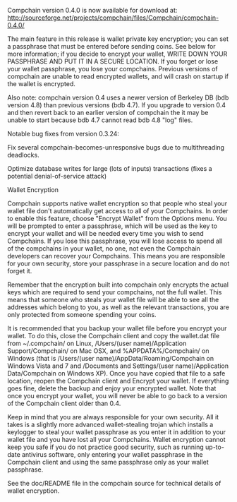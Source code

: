 Compchain version 0.4.0 is now available for download at:
http://sourceforge.net/projects/compchain/files/Compchain/compchain-0.4.0/

The main feature in this release is wallet private key encryption;
you can set a passphrase that must be entered before sending coins.
See below for more information; if you decide to encrypt your wallet,
WRITE DOWN YOUR PASSPHRASE AND PUT IT IN A SECURE LOCATION. If you
forget or lose your wallet passphrase, you lose your compchains.
Previous versions of compchain are unable to read encrypted wallets,
and will crash on startup if the wallet is encrypted.

Also note: compchain version 0.4 uses a newer version of Berkeley DB
(bdb version 4.8) than previous versions (bdb 4.7). If you upgrade
to version 0.4 and then revert back to an earlier version of compchain
the it may be unable to start because bdb 4.7 cannot read bdb 4.8
"log" files.


Notable bug fixes from version 0.3.24:

Fix several compchain-becomes-unresponsive bugs due to multithreading
deadlocks.

Optimize database writes for large (lots of inputs) transactions
(fixes a potential denial-of-service attack)


Wallet Encryption

Compchain supports native wallet encryption so that people who steal your
wallet file don't automatically get access to all of your Compchains.
In order to enable this feature, choose "Encrypt Wallet" from the
Options menu.  You will be prompted to enter a passphrase, which
will be used as the key to encrypt your wallet and will be needed
every time you wish to send Compchains.  If you lose this passphrase,
you will lose access to spend all of the compchains in your wallet,
no one, not even the Compchain developers can recover your Compchains.
This means you are responsible for your own security, store your
passphrase in a secure location and do not forget it.

Remember that the encryption built into compchain only encrypts the
actual keys which are required to send your compchains, not the full
wallet.  This means that someone who steals your wallet file will
be able to see all the addresses which belong to you, as well as the
relevant transactions, you are only protected from someone spending
your coins.

It is recommended that you backup your wallet file before you
encrypt your wallet.  To do this, close the Compchain client and
copy the wallet.dat file from ~/.compchain/ on Linux, /Users/(user
name)/Application Support/Compchain/ on Mac OSX, and %APPDATA%/Compchain/
on Windows (that is /Users/(user name)/AppData/Roaming/Compchain on
Windows Vista and 7 and /Documents and Settings/(user name)/Application
Data/Compchain on Windows XP).  Once you have copied that file to a
safe location, reopen the Compchain client and Encrypt your wallet.
If everything goes fine, delete the backup and enjoy your encrypted
wallet.  Note that once you encrypt your wallet, you will never be
able to go back to a version of the Compchain client older than 0.4.

Keep in mind that you are always responsible for your own security.
All it takes is a slightly more advanced wallet-stealing trojan which
installs a keylogger to steal your wallet passphrase as you enter it
in addition to your wallet file and you have lost all your Compchains.
Wallet encryption cannot keep you safe if you do not practice
good security, such as running up-to-date antivirus software, only
entering your wallet passphrase in the Compchain client and using the
same passphrase only as your wallet passphrase.

See the doc/README file in the compchain source for technical details
of wallet encryption.
